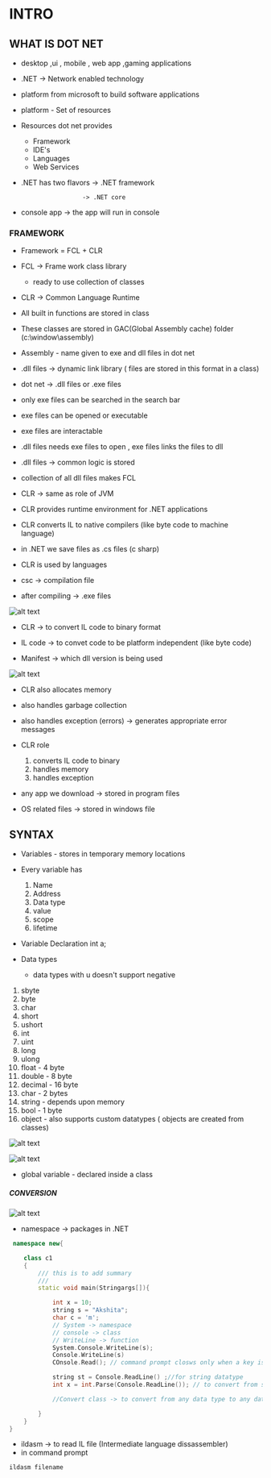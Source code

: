# INTRO
## WHAT IS DOT NET

- desktop ,ui , mobile , web app ,gaming applications

- .NET -> Network enabled technology

- platform from microsoft to build software applications

- platform - Set of resources

- Resources dot net provides
    - Framework
    - IDE's
    - Languages
    - Web Services

- .NET has two flavors -> .NET framework
                      
                       -> .NET core
- console app -> the app will run in console

### FRAMEWORK

- Framework = FCL + CLR

- FCL -> Frame work class library 
     - ready to use collection of classes

- CLR -> Common Language Runtime

- All built in functions are stored in class

-  These classes are stored in GAC(Global Assembly cache) folder (c:\window\assembly)

- Assembly - name given to exe and dll files in dot net

- .dll files -> dynamic link library ( files are stored in this format in a class)


- dot net -> .dll files or .exe files 

- only exe files can be searched in the search bar

- exe files can be opened or executable 

- exe files are interactable

- .dll files needs exe files to open , exe files links the files to dll

- .dll files -> common logic is stored

- collection of all dll files makes FCL

- CLR -> same as role of JVM

- CLR provides runtime environment for .NET applications

- CLR converts IL to native compilers (like byte code to machine language)

- in .NET we save files as .cs files (c sharp)

- CLR is used by languages

- csc -> compilation file
- after compiling -> .exe files 

![alt text](<Screenshot (114).png>)

- CLR -> to convert IL code to binary format

- IL code -> to convet code to be platform independent (like byte code)

- Manifest -> which dll version is being used

![alt text](<Screenshot (116).png>)

- CLR also allocates memory 

- also handles garbage collection 

- also handles exception (errors) -> generates appropriate error messages

- CLR role 
  1. converts IL code to binary
  2. handles memory
  3. handles exception


- any app we download ->  stored in program files
- OS related files -> stored in windows file


## SYNTAX
- Variables - stores in temporary memory locations
- Every variable has 
    1. Name
    2. Address
    3. Data type
    4. value
    5. scope
    6. lifetime

- Variable Declaration 
  int a;


- Data types 
    - data types with u doesn't support negative
 1. sbyte
 2. byte
 3. char
 4. short
 5. ushort
 6. int 
 7. uint
 8. long
 9. ulong
 10. float - 4 byte
 11. double - 8 byte
 12. decimal - 16 byte
 13. char - 2 bytes
 14. string - depends upon memory
 15. bool - 1 byte
 16. object - also supports custom datatypes ( objects are created from classes)

![alt text](image.png)

![alt text](image-1.png)

- global variable - declared inside a class

##### CONVERSION

![alt text](image-2.png)


- namespace -> packages in .NET


```cpp
 namespace new{

    class c1
    {   
        /// this is to add summary 
        ///
        static void main(Stringargs[]){

            int x = 10;
            string s = "Akshita";
            char c = 'm';
            // System -> namespace
            // console -> class
            // WriteLine -> function
            System.Console.WriteLine(s);
            Console.WriteLine(s)
            COnsole.Read(); // command prompt closws only when a key is entered

            string st = Console.ReadLine() ;//for string datatype
            int x = int.Parse(Console.ReadLine()); // to convert from string to other data types

            //Convert class -> to convert from any data type to any data type

        }
    }
}
```

- ildasm -> to read IL file (Intermediate language dissassembler)
- in command prompt 
```cs
ildasm filename 
```
